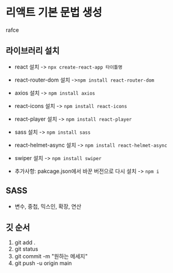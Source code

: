 # 리액트 기본 문법 생성

rafce

## 라이브러리 설치

- react 설치 -> `npx create-react-app 타이틀명 `
- react-router-dom 설치 ->`npm install react-router-dom`
- axios 설치 -> `npm install axios`
- react-icons 설치 -> `npm install react-icons`
- react-player 설치 -> `npm install react-player`
- sass 설치 -> `npm install sass`
- react-helmet-async 설치 -> `npm install react-helmet-async`
- swiper 설치 -> `npm install swiper`

- 추가사항: pakcage.json에서 바꾼 버전으로 다시 설치 -> `npm i`

## SASS

- 변수, 중첩, 믹스인, 확장, 연산

## 깃 순서

1. git add .
2. git status
3. git commit -m "원하는 메세지"
4. git push -u origin main